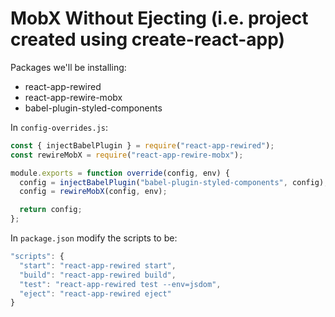 # MobX Without Ejecting (i.e. project created using create-react-app)

Packages we'll be installing:

* react-app-rewired
* react-app-rewire-mobx
* babel-plugin-styled-components

In `config-overrides.js`:

```js
const { injectBabelPlugin } = require("react-app-rewired");
const rewireMobX = require("react-app-rewire-mobx");

module.exports = function override(config, env) {
  config = injectBabelPlugin("babel-plugin-styled-components", config);
  config = rewireMobX(config, env);

  return config;
};
```

In `package.json` modify the scripts to be:

```js
"scripts": {
  "start": "react-app-rewired start",
  "build": "react-app-rewired build",
  "test": "react-app-rewired test --env=jsdom",
  "eject": "react-app-rewired eject"
}
```
